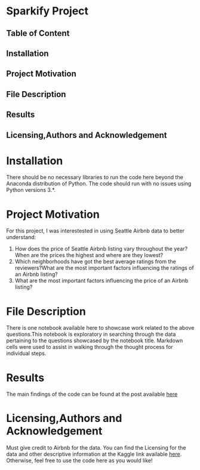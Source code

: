 # Sparkify Project

## Table of Content
## Installation
## Project Motivation
## File Description
## Results
## Licensing,Authors and Acknowledgement



# Installation
There should be no necessary libraries to run the code here beyond the Anaconda distribution of Python. The code should run with no issues using Python versions 3.*.


# Project Motivation
For this project, I was interestested in using Seattle Airbnb data to better understand:
1) How does the price of Seattle Airbnb listing vary throughout the year?When are the prices the highest and where are they lowest?
2) Which neighborhoods have got the best average ratings from the reviewers?What are the most important factors influencing the ratings of an Airbnb listing?
3) What are the most important factors influencing the price of an Airbnb listing?

# File Description
There is one notebook available here to showcase work related to the above questions.This notebook is exploratory in searching through the data pertaining to the questions showcased by the notebook title. Markdown cells were used to assist in walking through the thought process for individual steps.

# Results
The main findings of the code can be found at the post available [here](https://medium.com/@sumit.yg/analyzing-seattle-s-airbnb-listings-data-49abdc0977c8)

# Licensing,Authors and Acknowledgement
Must give credit to Airbnb for the data. You can find the Licensing for the data and other descriptive information at the Kaggle link available [here](https://www.kaggle.com/airbnb/seattle/data). Otherwise, feel free to use the code here as you would like!

